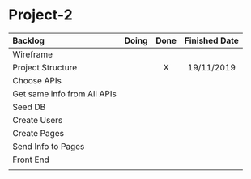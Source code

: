 # Project-2


|Backlog|Doing|Done|Finished Date|
|:-------------|:------:|:------:|:------:|
|Wireframe||||
|Project Structure||X|19/11/2019|
|Choose APIs||||
|Get same info from All APIs||||
|Seed DB||||
|Create Users||||
|Create Pages||||
|Send Info to Pages||||
|Front End||||
|||||
